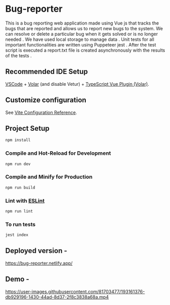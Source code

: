 # Bug-reporter

This is a bug reporting web application made using Vue js that tracks the bugs that are reported and allows us to report new bugs to the system. We can resolve or delete a particular bug when it gets solved or is no longer needed . We have used local storage to manage data . Unit tests for all important functionalities are written using Puppeteer jest . After the test script is executed a report.txt file is created asynchronously with the results of the tests .

## Recommended IDE Setup

[VSCode](https://code.visualstudio.com/) + [Volar](https://marketplace.visualstudio.com/items?itemName=Vue.volar) (and disable Vetur) + [TypeScript Vue Plugin (Volar)](https://marketplace.visualstudio.com/items?itemName=Vue.vscode-typescript-vue-plugin).

## Customize configuration

See [Vite Configuration Reference](https://vitejs.dev/config/).

## Project Setup

```sh
npm install
```

### Compile and Hot-Reload for Development

```sh
npm run dev
```

### Compile and Minify for Production

```sh
npm run build
```

### Lint with [ESLint](https://eslint.org/)

```sh
npm run lint
```

### To run tests

```sh
jest index
```

## Deployed version -

https://bug-reporter.netlify.app/

## Demo - 

https://user-images.githubusercontent.com/81703477/193161376-db929196-1430-44ad-8d37-2f8c3838a68a.mp4


